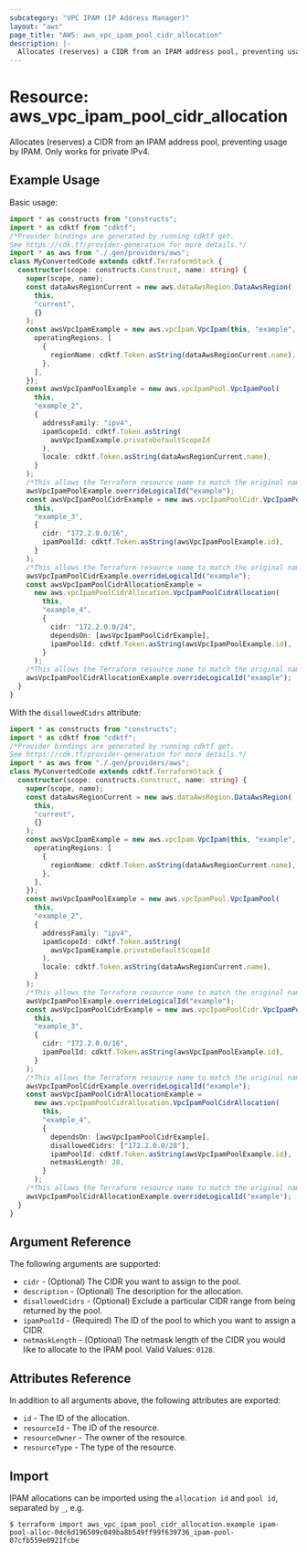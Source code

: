 ```yaml
---
subcategory: "VPC IPAM (IP Address Manager)"
layout: "aws"
page_title: "AWS: aws_vpc_ipam_pool_cidr_allocation"
description: |-
  Allocates (reserves) a CIDR from an IPAM address pool, preventing usage by IPAM.
---
```


# Resource: aws_vpc_ipam_pool_cidr_allocation

Allocates (reserves) a CIDR from an IPAM address pool, preventing usage by IPAM. Only works for private IPv4.

## Example Usage

Basic usage:

```typescript
import * as constructs from "constructs";
import * as cdktf from "cdktf";
/*Provider bindings are generated by running cdktf get.
See https://cdk.tf/provider-generation for more details.*/
import * as aws from "./.gen/providers/aws";
class MyConvertedCode extends cdktf.TerraformStack {
  constructor(scope: constructs.Construct, name: string) {
    super(scope, name);
    const dataAwsRegionCurrent = new aws.dataAwsRegion.DataAwsRegion(
      this,
      "current",
      {}
    );
    const awsVpcIpamExample = new aws.vpcIpam.VpcIpam(this, "example", {
      operatingRegions: [
        {
          regionName: cdktf.Token.asString(dataAwsRegionCurrent.name),
        },
      ],
    });
    const awsVpcIpamPoolExample = new aws.vpcIpamPool.VpcIpamPool(
      this,
      "example_2",
      {
        addressFamily: "ipv4",
        ipamScopeId: cdktf.Token.asString(
          awsVpcIpamExample.privateDefaultScopeId
        ),
        locale: cdktf.Token.asString(dataAwsRegionCurrent.name),
      }
    );
    /*This allows the Terraform resource name to match the original name. You can remove the call if you don't need them to match.*/
    awsVpcIpamPoolExample.overrideLogicalId("example");
    const awsVpcIpamPoolCidrExample = new aws.vpcIpamPoolCidr.VpcIpamPoolCidr(
      this,
      "example_3",
      {
        cidr: "172.2.0.0/16",
        ipamPoolId: cdktf.Token.asString(awsVpcIpamPoolExample.id),
      }
    );
    /*This allows the Terraform resource name to match the original name. You can remove the call if you don't need them to match.*/
    awsVpcIpamPoolCidrExample.overrideLogicalId("example");
    const awsVpcIpamPoolCidrAllocationExample =
      new aws.vpcIpamPoolCidrAllocation.VpcIpamPoolCidrAllocation(
        this,
        "example_4",
        {
          cidr: "172.2.0.0/24",
          dependsOn: [awsVpcIpamPoolCidrExample],
          ipamPoolId: cdktf.Token.asString(awsVpcIpamPoolExample.id),
        }
      );
    /*This allows the Terraform resource name to match the original name. You can remove the call if you don't need them to match.*/
    awsVpcIpamPoolCidrAllocationExample.overrideLogicalId("example");
  }
}

```

With the `disallowedCidrs` attribute:

```typescript
import * as constructs from "constructs";
import * as cdktf from "cdktf";
/*Provider bindings are generated by running cdktf get.
See https://cdk.tf/provider-generation for more details.*/
import * as aws from "./.gen/providers/aws";
class MyConvertedCode extends cdktf.TerraformStack {
  constructor(scope: constructs.Construct, name: string) {
    super(scope, name);
    const dataAwsRegionCurrent = new aws.dataAwsRegion.DataAwsRegion(
      this,
      "current",
      {}
    );
    const awsVpcIpamExample = new aws.vpcIpam.VpcIpam(this, "example", {
      operatingRegions: [
        {
          regionName: cdktf.Token.asString(dataAwsRegionCurrent.name),
        },
      ],
    });
    const awsVpcIpamPoolExample = new aws.vpcIpamPool.VpcIpamPool(
      this,
      "example_2",
      {
        addressFamily: "ipv4",
        ipamScopeId: cdktf.Token.asString(
          awsVpcIpamExample.privateDefaultScopeId
        ),
        locale: cdktf.Token.asString(dataAwsRegionCurrent.name),
      }
    );
    /*This allows the Terraform resource name to match the original name. You can remove the call if you don't need them to match.*/
    awsVpcIpamPoolExample.overrideLogicalId("example");
    const awsVpcIpamPoolCidrExample = new aws.vpcIpamPoolCidr.VpcIpamPoolCidr(
      this,
      "example_3",
      {
        cidr: "172.2.0.0/16",
        ipamPoolId: cdktf.Token.asString(awsVpcIpamPoolExample.id),
      }
    );
    /*This allows the Terraform resource name to match the original name. You can remove the call if you don't need them to match.*/
    awsVpcIpamPoolCidrExample.overrideLogicalId("example");
    const awsVpcIpamPoolCidrAllocationExample =
      new aws.vpcIpamPoolCidrAllocation.VpcIpamPoolCidrAllocation(
        this,
        "example_4",
        {
          dependsOn: [awsVpcIpamPoolCidrExample],
          disallowedCidrs: ["172.2.0.0/28"],
          ipamPoolId: cdktf.Token.asString(awsVpcIpamPoolExample.id),
          netmaskLength: 28,
        }
      );
    /*This allows the Terraform resource name to match the original name. You can remove the call if you don't need them to match.*/
    awsVpcIpamPoolCidrAllocationExample.overrideLogicalId("example");
  }
}

```

## Argument Reference

The following arguments are supported:

* `cidr` - (Optional) The CIDR you want to assign to the pool.
* `description` - (Optional) The description for the allocation.
* `disallowedCidrs` - (Optional) Exclude a particular CIDR range from being returned by the pool.
* `ipamPoolId` - (Required) The ID of the pool to which you want to assign a CIDR.
* `netmaskLength` - (Optional) The netmask length of the CIDR you would like to allocate to the IPAM pool. Valid Values: `0128`.

## Attributes Reference

In addition to all arguments above, the following attributes are exported:

* `id` - The ID of the allocation.
* `resourceId` - The ID of the resource.
* `resourceOwner` - The owner of the resource.
* `resourceType` - The type of the resource.

## Import

IPAM allocations can be imported using the `allocation id` and `pool id`, separated by `_`, e.g.

```
$ terraform import aws_vpc_ipam_pool_cidr_allocation.example ipam-pool-alloc-0dc6d196509c049ba8b549ff99f639736_ipam-pool-07cfb559e0921fcbe
```

<!-- cache-key: cdktf-0.17.0-pre.15 input-981d7f2fe0d6c10cc1bc728547ea5453ba11d5b2233abf71390c2c153bca9d78 -->